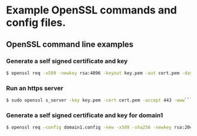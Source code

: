 
# Example OpenSSL commands and config files.

## OpenSSL command line examples
### Generate a self signed certificate and key
```bash
$ openssl req -x509 -newkey rsa:4096 -keyout key.pem -out cert.pem -days 365 -nodes
```

### Run an https server
```bash
$ sudo openssl s_server -key key.pem -cert cert.pem -accept 443 -www```
```
### Generate a self signed certificate and key for domain1
```bash
$ openssl req -config domain1.config -new -x509 -sha256 -newkey rsa:2048 -nodes -keyout domain1.key.pem -days 365 -out domain1.cert.pem
```


